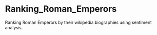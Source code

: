 # Ranking_Roman_Emperors
Ranking Roman Emperors by their wikipedia biographies using sentiment analysis.
